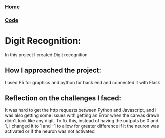 ### [Home](index.html)

### [Code](https://github.com/balta-z-r/digit-recognition)

# Digit Recognition:

In this project I created Digit recognition

## How I approached the project:

I used P5 for graphics and python for back end and connected it with Flask

## Reflection on the challenges I faced:

It was hard to get the http requests between Python and Javascript, and I was also getting some issues with getting an Error when the canvas drawn didn't look like any digit. To fix this, instead of having the outputs be 0 and 1, I changed it to 1 and -1 to allow for greater difference if it the neuron was activated or if the neuron was not activated
